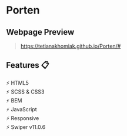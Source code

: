 # Porten

## Webpage Preview
> https://tetianakhomiak.github.io/Porten/#

 ## Features 📋
 ⚡️ HTML5                                                                                                                                                             
 ⚡️ SCSS & CSS3                                                                                                                                                       
 ⚡️ BEM                                                                                                                                                               
 ⚡️ JavaScript                                                                                                                                                       
 ⚡️ Responsive                                                                                                                                                        
 ⚡️ Swiper v11.0.6                                                                                                                                                    
 
